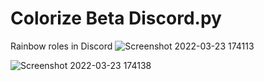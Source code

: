 # Colorize Beta Discord.py
Rainbow roles in Discord
![Screenshot 2022-03-23 174113](https://user-images.githubusercontent.com/100136176/159669873-35eb1b49-a213-4e73-a810-fbad354681cd.png)


![Screenshot 2022-03-23 174138](https://user-images.githubusercontent.com/100136176/159669889-8ec5f81b-7adf-49be-9273-b6ef8ba98295.png)


